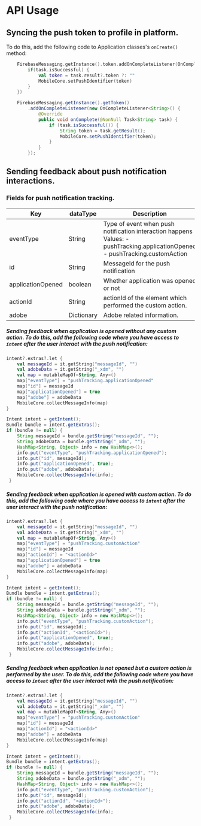 #  API Usage

## Syncing the push token to profile in platform. 

To do this, add the following code to Application classes's `onCreate()` method:
```kotlin
    FirebaseMessaging.getInstance().token.addOnCompleteListener(OnCompleteListener { task ->
        if(task.isSuccessful) {
            val token = task.result?.token ?: ""
            MobileCore.setPushIdentifier(token)
        }
    })
```

```java
    FirebaseMessaging.getInstance().getToken()
        .addOnCompleteListener(new OnCompleteListener<String>() {
            @Override
            public void onComplete(@NonNull Task<String> task) {
                if (task.isSuccessful()) {
                    String token = task.getResult();
                    MobileCore.setPushIdentifier(token);
                }
            }
        });
```

## Sending feedback about push notification interactions. 

### Fields for push notification tracking.
| Key               | dataType   | Description                                                                                                                    |
|-------------------|------------|--------------------------------------------------------------------------------------------------------------------------------|
| eventType         | String     | Type of event when push notification  interaction happens Values: - pushTracking.applicationOpened - pushTracking.customAction |
| id                | String     | MessageId for the push notification                                                                                            |
| applicationOpened | boolean    | Whether application was opened or not                                                                                          |
| actionId          | String     | actionId of the element which performed  the custom action.                                                                    |
| adobe             | Dictionary | Adobe related information.                                                                                                     |

##### Sending feedback when application is opened without any custom action. To do this, add the following code where you have access to `intent` after the user interact with the push notification:
```kotlin
intent?.extras?.let {
    val messageId = it.getString("messageId", "")
    val adobeData = it.getString("_xdm", "")
    val map = mutableMapOf<String, Any>()
    map["eventType"] = "pushTracking.applicationOpened"
    map["id"] = messageId
    map["applicationOpened"] = true
    map["adobe"] = adobeData
    MobileCore.collectMessageInfo(map)
}
```

```java
Intent intent = getIntent();
Bundle bundle = intent.getExtras();
if (bundle != null) {
    String messageId = bundle.getString("messageId", "");
    String adobeData = bundle.getString("_xdm", "");
    HashMap<String, Object> info = new HashMap<>();
    info.put("eventType", "pushTracking.applicationOpened");
    info.put("id", messageId);
    info.put("applicationOpened", true);
    info.put("adobe", adobeData);
    MobileCore.collectMessageInfo(info);
 }
```

##### Sending feedback when application is opened with custom action. To do this, add the following code where you have access to `intent` after the user interact with the push notification:
```kotlin
intent?.extras?.let {
    val messageId = it.getString("messageId", "")
    val adobeData = it.getString("_xdm", "")
    val map = mutableMapOf<String, Any>()
    map["eventType"] = "pushTracking.customAction"
    map["id"] = messageId
    map["actionId"] = "<actionId>"
    map["applicationOpened"] = true
    map["adobe"] = adobeData
    MobileCore.collectMessageInfo(map)
}
```

```java
Intent intent = getIntent();
Bundle bundle = intent.getExtras();
if (bundle != null) {
    String messageId = bundle.getString("messageId", "");
    String adobeData = bundle.getString("_xdm", "");
    HashMap<String, Object> info = new HashMap<>();
    info.put("eventType", "pushTracking.customAction");
    info.put("id", messageId);
    info.put("actionId", "<actionId>");
    info.put("applicationOpened", true);
    info.put("adobe", adobeData);
    MobileCore.collectMessageInfo(info);
 }
```

##### Sending feedback when application is not opened but a custom action is performed by the user. To do this, add the following code where you have access to `intent` after the user interact with the push notification:
```kotlin
intent?.extras?.let {
    val messageId = it.getString("messageId", "")
    val adobeData = it.getString("_xdm", "")
    val map = mutableMapOf<String, Any>()
    map["eventType"] = "pushTracking.customAction"
    map["id"] = messageId
    map["actionId"] = "<actionId>"
    map["adobe"] = adobeData
    MobileCore.collectMessageInfo(map)
}
```

```java
Intent intent = getIntent();
Bundle bundle = intent.getExtras();
if (bundle != null) {
    String messageId = bundle.getString("messageId", "");
    String adobeData = bundle.getString("_xdm", "");
    HashMap<String, Object> info = new HashMap<>();
    info.put("eventType", "pushTracking.customAction");
    info.put("id", messageId);
    info.put("actionId", "<actionId>");
    info.put("adobe", adobeData);
    MobileCore.collectMessageInfo(info);
 }
```
